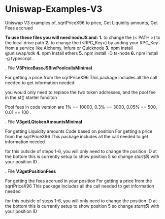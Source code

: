 # Uniswap-Examples-V3
Uniswap V3 examples of, sqrtPriceX96 to price, Get Liquidity amounts, Get Fees accrued 


**To use these files you will need nodeJS and:**
**1.** to change the (< PATH >) to the local drive path
**2.** to change the (<RPC_Key>) by adding your RPC_Key from a service like Alchemy, Infura or Quicknode
**3.** npm install @uniswap/sdk
**4.** npm install ethers
**5.** npm install -D ts-node
**6.** npm install -g typescript
.

.
File
**V3PriceBaseJSBIwPoolcallsMinimal**

For getting a price from the sqrtPriceX96
This package includes all the call needed to get information needed

you would only need to replace the two token addresses, and the pool fee in the st() starter funciton

Pool fees in code version are
1% == 10000, 0.3% == 3000, 0.05% == 500, 0.01 == 100
.

.
File
**V3getLQtokenAmountsMinimal**

For getting Liquidity amounts Code based on position
For getting a price from the sqrtPriceX96
This package includes all the call needed to get information needed

for this outside of steps 1-6, you will only need to change the position ID at the bottom
this is currently setup to show position 5 so change *start(**5**)* with your position ID
.

.
File
**V3getPositionFees**

For getting the fees accrued in your position
For getting a price from the sqrtPriceX96
This package includes all the call needed to get information needed

for this outside of steps 1-6, you will only need to change the position ID at the bottom
this is currently setup to show position 5 so change *start(**5**)* with your position ID
